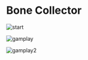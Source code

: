 # Bone Collector


![start](https://github.com/damakes/Pygame-Bone-collector/assets/155246347/ee7b2d8e-7ee2-405d-bc1e-7cb74d24e6a9)

![gamplay](https://github.com/damakes/Pygame-Bone-collector/assets/155246347/3760129e-bf40-4c6f-8767-ba9e12a5987f)

![gamplay2](https://github.com/damakes/Pygame-Bone-collector/assets/155246347/a1ae23e2-a113-4dc7-9002-1ec5ac5cc5a2)


